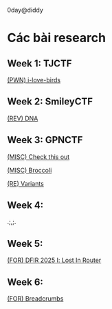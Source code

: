 0day@diddy
# Các bài research

## Week 1: TJCTF 
[(PWN) i-love-birds](https://github.com/ndhnam13/CTFs/tree/main/EAS3%20-%200day%40freddy/tjctf/PWN/bird)

## Week 2: SmileyCTF
[(REV) DNA](https://github.com/ndhnam13/CTFs/tree/main/EAS3%20-%200day%40freddy/SmileyCTF/REV/dna)

## Week 3: GPNCTF
[(MISC) Check this out](https://github.com/ndhnam13/CTFs/tree/main/EAS3%20-%200day%40freddy/GpnCTF/MISC/Broccoli)

[(MISC) Broccoli](https://github.com/ndhnam13/CTFs/tree/main/EAS3%20-%200day%40freddy/GpnCTF/MISC/check-this-out)

[(RE) Variants](https://github.com/ndhnam13/CTFs/tree/main/EAS3%20-%200day%40freddy/GpnCTF/RE/variants)

## Week 4: 
.;,;.

## Week 5:
[(FOR) DFIR 2025 Ⅰ: Lost In Router](https://github.com/ndhnam13/CTFs/tree/main/EAS3%20-%200day%40freddy/R3CTF/dfir2025/P1)

## Week 6:
[(FOR) Breadcrumbs](https://github.com/ndhnam13/CTFs/tree/main/EAS3%20-%200day%40freddy/L3akCTF/Breadcrumbs)
